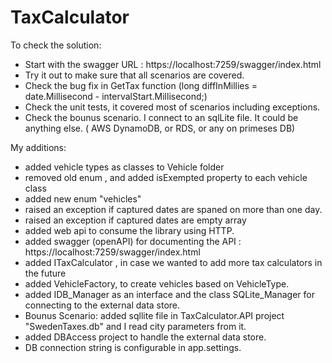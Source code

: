 # TaxCalculator


To check the solution:
- Start with the swagger URL : https://localhost:7259/swagger/index.html
- Try it out to make sure that all scenarios are covered.
- Check the bug fix in GetTax function  (long diffInMillies = date.Millisecond - intervalStart.Millisecond;)
- Check the unit tests, it covered most of scenarios including exceptions.
- Check the bounus scenario. I connect to an sqlLite file. It could be anything else. ( AWS DynamoDB, or RDS, or any on primeses DB)

My additions:
- added vehicle types as classes to Vehicle folder
- removed old enum , and added isExempted property to each vehicle class
- added new enum "vehicles"
- raised an exception if captured dates are spaned on more than one day.
- raised an exception if captured dates are empty array
- added web api to consume the library using HTTP.
- added swagger (openAPI) for documenting the API : https://localhost:7259/swagger/index.html
- added ITaxCalculator , in case we wanted to add more tax calculators in the future
- added VehicleFactory, to create vehicles based on VehicleType.
- added IDB_Manager as an interface and the class SQLite_Manager for connecting to the external data store.
- Bounus Scenario: added sqllite file in TaxCalculator.API project "SwedenTaxes.db"
and I read city parameters from it.
- added DBAccess project to handle the external data store.
- DB connection string is configurable in app.settings.


